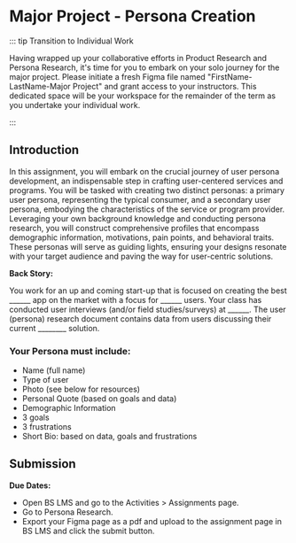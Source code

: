 # Major Project - Persona Creation

::: tip Transition to Individual Work

Having wrapped up your collaborative efforts in Product Research and Persona Research, it's time for you to embark on your solo journey for the major project. Please initiate a fresh Figma file named "FirstName-LastName-Major Project" and grant access to your instructors. This dedicated space will be your workspace for the remainder of the term as you undertake your individual work.

:::

## Introduction

In this assignment, you will embark on the crucial journey of user persona development, an indispensable step in crafting user-centered services and programs. You will be tasked with creating two distinct personas: a primary user persona, representing the typical consumer, and a secondary user persona, embodying the characteristics of the service or program provider. Leveraging your own background knowledge and conducting persona research, you will construct comprehensive profiles that encompass demographic information, motivations, pain points, and behavioral traits. These personas will serve as guiding lights, ensuring your designs resonate with your target audience and paving the way for user-centric solutions.

**Back Story:**

<!-- prettier-ignore -->
You work for an up and coming start-up that is focused on creating the best ______ app on the market with a focus for ______ users. Your class has conducted user interviews (and/or field studies/surveys) at ______. The user (persona) research document contains data from users discussing their current ________ solution.

### Your Persona must include:

- Name (full name)
- Type of user
- Photo (see below for resources)
- Personal Quote (based on goals and data)
- Demographic Information
- 3 goals
- 3 frustrations
- Short Bio: based on data, goals and frustrations

## Submission

**Due Dates:**

<Badge text="Both Sections: Sunday October 15th @11:59pm" />

- Open BS LMS and go to the Activities > Assignments page.
- Go to Persona Research.
- Export your Figma page as a pdf and upload to the assignment page in BS LMS and click the submit button.
